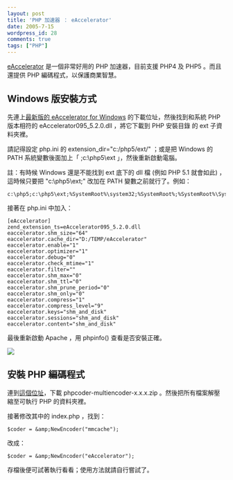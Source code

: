 ```yaml
---
layout: post
title: 'PHP 加速器 ： eAccelerator'
date: 2005-7-15
wordpress_id: 28
comments: true
tags: ["PHP"]
---
```


[eAccelerator](http://www.eaccelerator.net/) 是一個非常好用的 PHP 加速器，目前支援 PHP4 及 PHP5 。而且還提供 PHP 編碼程式，以保護商業智慧。

## Windows 版安裝方式

先連上[最新版的 eAccelerator for Windows](http://www.sitebuddy.com/PHP/Accelerators/eAccelerator_windows_binaries_builds) 的下載位址，然後找到和系統 PHP 版本相符的 eAccelerator095_5.2.0.dll ，將它下載到 PHP 安裝目錄 的 ext 子資料夾裡。

請記得設定 php.ini 的 extension_dir="c:/php5/ext/" ；或是把 Windows 的 PATH 系統變數後面加上「 ;c:\php5\ext 」，然後重新啟動電腦。

註：有時候 Windows 還是不能找到 ext 底下的 dll 檔 (例如 PHP 5.1 就會如此) ，這時候只要把 "c:\php5\ext;" 改加在 PATH 變數之前就行了。例如：

```
c:\php5;c:\php5\ext;%SystemRoot%\system32;%SystemRoot%;%SystemRoot%\System32\Wbem

```

接著在 php.ini 中加入：

```
[eAccelerator]
zend_extension_ts=eAccelerator095_5.2.0.dll
eaccelerator.shm_size="64"
eaccelerator.cache_dir="D:/TEMP/eAccelerator"
eaccelerator.enable="1"
eaccelerator.optimizer="1"
eaccelerator.debug="0"
eaccelerator.check_mtime="1"
eaccelerator.filter=""
eaccelerator.shm_max="0"
eaccelerator.shm_ttl="0"
eaccelerator.shm_prune_period="0"
eaccelerator.shm_only="0"
eaccelerator.compress="1"
eaccelerator.compress_level="9"
eaccelerator.keys="shm_and_disk"
eaccelerator.sessions="shm_and_disk"
eaccelerator.content="shm_and_disk"

```

最後重新啟動 Apache ，用 phpinfo() 查看是否安裝正確。

![](/resources/xdebug/01.gif)

## 安裝 PHP 編碼程式

連到[這個位址](http://www.arnot.info/eaccelerator/)，下載 phpcoder-multiencoder-x.x.x.zip 。然後把所有檔案解壓縮至可執行 PHP 的資料夾裡。

接著修改其中的 index.php ，找到：

```
$coder = &amp;NewEncoder("mmcache");

```

改成：

```
$coder = &amp;NewEncoder("eAccelerator");

```

存檔後便可試著執行看看；使用方法就請自行嘗試了。
